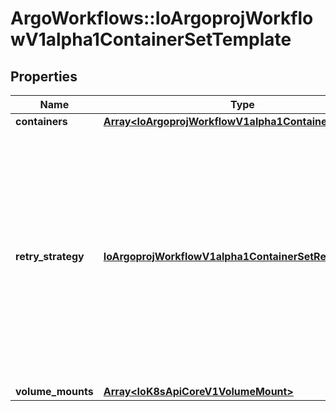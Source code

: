 # ArgoWorkflows::IoArgoprojWorkflowV1alpha1ContainerSetTemplate

## Properties
Name | Type | Description | Notes
------------ | ------------- | ------------- | -------------
**containers** | [**Array&lt;IoArgoprojWorkflowV1alpha1ContainerNode&gt;**](IoArgoprojWorkflowV1alpha1ContainerNode.md) |  | 
**retry_strategy** | [**IoArgoprojWorkflowV1alpha1ContainerSetRetryStrategy**](IoArgoprojWorkflowV1alpha1ContainerSetRetryStrategy.md) | RetryStrategy describes how to retry container nodes if the container set fails. Note that this works differently from the template-level &#x60;retryStrategy&#x60; as it is a process-level retry that does not create new Pods or containers. | [optional] 
**volume_mounts** | [**Array&lt;IoK8sApiCoreV1VolumeMount&gt;**](IoK8sApiCoreV1VolumeMount.md) |  | [optional] 


